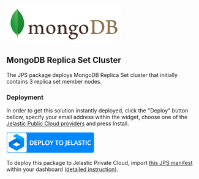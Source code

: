 ![MongoDB Database Replication](images/mongodb-logo.png)
## MongoDB Replica Set Cluster

The JPS package deploys MongoDB Replica Set cluster that initially contains 3 replica set member nodes.

### Deployment

In order to get this solution instantly deployed, click the "Deploy" button bellow, specify your email address within the widget, choose one of the [Jelastic Public Cloud providers](https://jelastic.cloud) and press Install.

[![Deploy to Jelastic PaaS](images/deploy-to-jelastic.png)](https://jelastic.com/install-application/?manifest=https%3A%2F%2Fgithub.com%2Fjelastic-jps%2Fmongodb%2Fraw%2Fmaster%2Fmanifest.yaml)

To deploy this package to Jelastic Private Cloud, import [this JPS manifest](manifest.yaml) within your dashboard ([detailed instruction](https://docs.jelastic.com/environment-import)).

